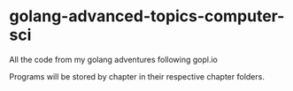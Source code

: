 # golang-advanced-topics-computer-sci
All the code from my golang adventures following gopl.io

Programs will be stored by chapter in their respective chapter folders. 

